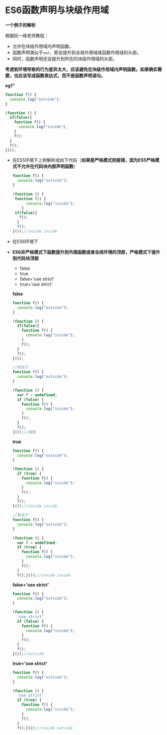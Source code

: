 # ES6函数声明与块级作用域

**一个例子的解析**

根据阮一峰老师教程：

- 允许在块级作用域内声明函数。
- 函数声明类似于`var`，即会提升到全局作用域或函数作用域的头部。
- 同时，函数声明还会提升到所在的块级作用域的头部。

**考虑到环境导致的行为差异太大，应该避免在块级作用域内声明函数。如果确实需要，也应该写成函数表达式，而不是函数声明语句。**

**eg1"**

~~~javascript
function f() {
  console.log("outside");
}

(function () {
  if(false){
    function f() {
      console.log("inside");
    }
    f();
  }
  f();
}());
~~~

+ 在ES5环境下上例解析成如下代码（**如果是严格模式则报错，因为ES5严格模式不允许在代码块内部声明函数**）

  ~~~javascript
  function f() {
    console.log("outside");
  }
  
  (function () {
   function f() {
        console.log("inside");
      }
   if(false){
   	 f();
    }
    f();
  }());//inside inside
  ~~~

+ 在ES6环境下

+ **ES6非严格模式下函数提升到外围函数或者全局环境的顶部，严格模式下提升到代码块顶部**

  + false
  + true
  + false+'use strict'
  + true+'use strict'

  **false**

  ~~~javascript
  function f() {
    console.log("outside");
  }
  
  (function () {
    if(false){
      function f() {
        console.log("inside");
      }
      f();
    }
    f();
  }());
  
  //相当于
  function f() {
    console.log("outside");
  }
  
  (function () {
    var f = undefined;
    if (false) {
      function f() {
        console.log("inside");
      }
      f();
    }
    f();
  }());//报错
  ~~~

  **true**

  ~~~javascript
  function f() {
    console.log("outside");
  }
  
  (function () {
    if (true) {
      function f() {
        console.log("inside");
      }
      f();
    }
    f();
  }());//inside inside
  
  //相当于
  function f() {
    console.log("outside");
  }
  
  (function () {
    var f = undefined;
    if (true) {
      function f() {
        console.log("inside");
      }
      f();
    }
    f();}());//inside inside
  ~~~

  **false+'use strict'**

  ~~~javascript
  function f() {
    console.log("outside");
  }
  
  (function () {
    'use strict'
    if (false) {
      function f() {
        console.log("inside");
      }
      f();
    }
    f();
  }());//outside
  ~~~

  **true+'use strict'**

  ~~~javascript
  function f() {
    console.log("outside");
  }
  
  (function () {
    'use strict'
    if (true) {
      function f() {
        console.log("inside");
      }
      f();
    }
    f();}());//inside outside
  ~~~
